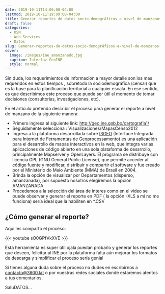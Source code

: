 ```yaml
---
date: 2019-10-11T14:00:00-04:00
lastmod: 2019-10-11T19:00:00-04:00
title: Generar reportes de datos socio-demográficos a nivel de manzanos censales, Bolivia
draft: false
categories:
  - OSM
  - Web Services
  - Datos
slug: Generar-reportes-de-datos-socio-demográficos-a-nivel-de-manzanos-censales-,- Bolivia
cover:
  image: /images/ine_amanzanado.jpg
  caption: Interfaz GeoINE
  style: normal
---
```


Sin duda, los requerimientos de información a mayor detalle son los mas requeridos en estos tiempos , sobretodo la sociodemográfica (censal) que es la base para la planificación territorial
a cualquier escala. En ese sentido, es que describimos este proceso que puede ser útil al momento de tomar decisiones (consultorías, investigaciones, etc).

En el artículo pretendo describir el proceso para generar el reporte a nivel de manzano de la siguiente manera:

- Primero ingresa al siguiente link: http://geo.ine.gob.bo/cartografia1/
- Seguidamente selecciona : Visualizaciones/MapasCenso2012
- Ingresa a la plataforma desarrollada sobre [I3GEO](https://softwarepublico.gov.br/gitlab/i3geo/i3geo/commit/63f28b011019104c2f1c29ae84dcaaf7ff6e6218) (Interface Integrada para Internet de Ferramentas de Geoprocessamento) es una aplicación para el desarrollo de mapas interactivos en la web, que integra varias aplicaciones de código abierto en una sola plataforma de desarrollo, principalmente Mapserver y OpenLayers. El programa se distribuye con licencia GPL (GNU General Public License), que permite acceder al código fuente y modificar, distribuir y compartir el software y fue creado por el Ministério do Meio Ambiente (MMA) de Brasil en 2004.
- Brinda la opción de visualizar por Departamentos (disperso, amanzanada), por supuesto nosotros elegiremos la opción AMANZANADA.
- Procedemos a la selección del área de interes como en el video se puede observar y generar el reporte en PDF ( la opción -XLS a mi no me funciona) sería ideal que la habiliten en *.CSV



## ¿Cómo generar el reporte?

Aquí les comparto el proceso:

{{< youtube sO0GPfVkXVE >}}


Esta herramienta es super útil ojala puedan probarlo y generar los reportes que deseen, felicitar al INE por la plataforma falta aún mejorar los formatos de descarga y simplificar el proceso sería genial

Si tienes alguna duda sobre el proceso no dudes en escribirnos a contacto@3600.lat o por nuestras redes sociales donde estaremos atentos a tus comentarios.

SaluDATOS…



